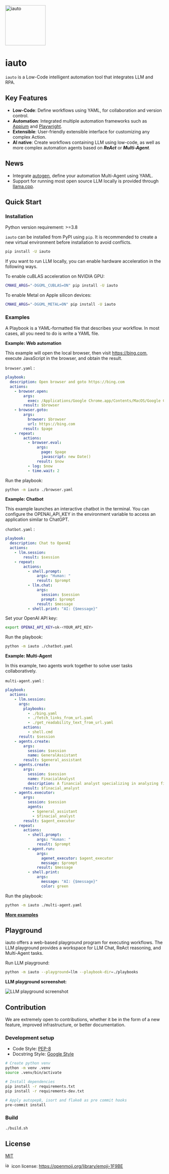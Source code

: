 <img src="website/static/img/icon.svg" title="iauto" height="128">

# iauto

`iauto` is a Low-Code intelligent automation tool that integrates LLM and RPA.

## Key Features

* **Low-Code**: Define workflows using YAML, for collaboration and version control.
* **Automation**: Integrated multiple automation frameworks such as [Appium](https://github.com/appium/appium) and [Playwright](https://playwright.dev/python/).
* **Extensible**: User-friendly extensible interface for customizing any complex Action.
* **AI native**: Create workflows containing LLM using low-code, as well as more complex automation agents based on ***ReAct*** or ***Multi-Agent***.

## News

* Integrate [autogen](https://github.com/microsoft/autogen), define your automation Multi-Agent using YAML.
* Support for running most open source LLM locally is provided through [llama.cpp](https://github.com/ggerganov/llama.cpp).

## Quick Start

### Installation

Python version requirement: >=3.8

`iauto` can be installed from PyPI using `pip`. It is recommended to create a new virtual environment before installation to avoid conflicts.

```bash
pip install -U iauto
```

If you want to run LLM locally, you can enable hardware acceleration in the following ways.

To enable cuBLAS acceleration on NVIDIA GPU:

```bash
CMAKE_ARGS="-DGGML_CUBLAS=ON" pip install -U iauto
```

To enable Metal on Apple silicon devices:

```bash
CMAKE_ARGS="-DGGML_METAL=ON" pip install -U iauto
```

### Examples

A Playbook is a YAML-formatted file that describes your workflow. In most cases, all you need to do is write a YAML file.

**Example: Web automation**

This example will open the local browser, then visit https://bing.com, execute JavaScript in the browser, and obtain the result.

`browser.yaml` :

```yaml
playbook:
  description: Open browser and goto https://bing.com
  actions:
    - browser.open:
        args:
          exec: /Applications/Google Chrome.app/Contents/MacOS/Google Chrome
        result: $browser
    - browser.goto:
        args:
          browser: $browser
          url: https://bing.com
        result: $page
    - repeat:
        actions:
          - browser.eval:
              args:
                page: $page
                javascript: new Date()
              result: $now
          - log: $now
          - time.wait: 2
```

Run the playbook:

```bash
python -m iauto ./browser.yaml
```

**Example: Chatbot**

This example launches an interactive chatbot in the terminal. You can configure the OPENAI_API_KEY in the environment variable to access an application similar to ChatGPT.

`chatbot.yaml` :

```yaml
playbook:
  description: Chat to OpenAI
  actions:
    - llm.session:
        result: $session
    - repeat:
        actions:
          - shell.prompt:
              args: "Human: "
              result: $prompt
          - llm.chat:
              args:
                session: $session
                prompt: $prompt
              result: $message
          - shell.print: "AI: {$message}"
```

Set your OpenAI API key:

```bash
export OPENAI_API_KEY=sk-<YOUR_API_KEY>
```

Run the playbook:

```bash
python -m iauto ./chatbot.yaml
```

**Example: Multi-Agent**

In this example, two agents work together to solve user tasks collaboratively.

`multi-agent.yaml` :

```yaml
playbook:
  actions:
    - llm.session:
      args:
        playbooks:
          - ./bing.yaml
          - ./fetch_links_from_url.yaml
          - ./get_readability_text_from_url.yaml
        actions:
          - shell.cmd
      result: $session
    - agents.create:
        args:
          session: $session
          name: GeneralAssistant
        result: $general_assistant
    - agents.create:
        args:
          session: $session
          name: FinacialAnalyst
          description: A financial analyst specializing in analyzing financial markets and investment opportunities.
        result: $finacial_analyst
    - agents.executor:
        args:
          session: $session
          agents:
            - $general_assistant
            - $finacial_analyst
        result: $agent_executor
    - repeat:
        actions:
          - shell.prompt:
              args: "Human: "
              result: $prompt
          - agent.run:
              args:
                agenet_executor: $agent_executor
                message: $prompt
              result: $message
          - shell.print:
              args:
                message: "AI: {$message}"
                color: green
```

Run the playbook:

```bash
python -m iauto ./multi-agent.yaml
```

**[More examples](./playbooks)**


## Playground

iauto offers a web-based playground program for executing workflows. The LLM playground provides a workspace for LLM Chat, ReAct reasoning, and Multi-Agent tasks.

Run LLM playground:

```bash
python -m iauto --playground=llm --playbook-dir=./playbooks
```

**LLM playground screenshot:**

![LLM playground screenshot](./website/static/img/screenshot_playground_llm.png)

## Contribution

We are extremely open to contributions, whether it be in the form of a new feature, improved infrastructure, or better documentation.

### Development setup

* Code Style: [PEP-8](https://peps.python.org/pep-0008/)
* Docstring Style: [Google Style](https://sphinxcontrib-napoleon.readthedocs.io/en/latest/example_google.html)

```bash
# Create python venv
python -m venv .venv
source .venv/bin/activate

# Install dependencies
pip install -r requirements.txt
pip install -r requirements-dev.txt

# Apply autopep8, isort and flake8 as pre commit hooks
pre-commit install
```
### Build

```bash
./build.sh
```

## License

[MIT](./LICENSE)

<img src="website/static/img/icon.svg" title="iauto" height="16"> icon license: https://openmoji.org/library/emoji-1F9BE
